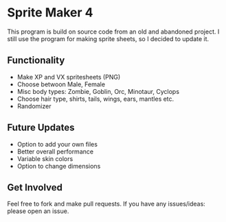 # Sprite Maker 4

This program is build on source code from an old and abandoned project. I still use the program for making sprite sheets, so I decided to update it.

## Functionality

- Make XP and VX spritesheets (PNG)
- Choose betwoon Male, Female
- Misc body types: Zombie, Goblin, Orc, Minotaur, Cyclops
- Choose hair type, shirts, tails, wings, ears, mantles etc.
- Randomizer

## Future Updates

- Option to add your own files
- Better overall performance
- Variable skin colors
- Option to change dimensions

## Get Involved

Feel free to fork and make pull requests. If you have any issues/ideas: please open an issue.